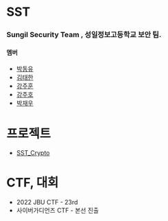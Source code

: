 # SST

### Sungil Security Team , 성일정보고등학교 보안 팀.

#### 멤버
- [박동유](https://github.com/dypar33)
- [김태한](https://github.com/gaeduck-0908)
- [강주훈](https://github.com/rkdwngns)
- [강주호](https://github.com/wngh1212)
- [박재우](https://github.com/2005Payne)

# 프로젝트
- [SST_Crypto](https://github.com/SST-Sungil-Security-Team/SST_Crypto)

# CTF, 대회
- 2022 JBU CTF - 23rd
- 사이버가디언즈 CTF - 본선 진출
